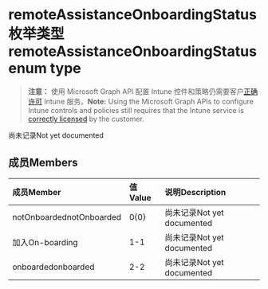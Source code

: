 # <a name="remoteassistanceonboardingstatus-enum-type"></a><span data-ttu-id="6b381-101">remoteAssistanceOnboardingStatus 枚举类型</span><span class="sxs-lookup"><span data-stu-id="6b381-101">remoteAssistanceOnboardingStatus enum type</span></span>

> <span data-ttu-id="6b381-102">**注意：** 使用 Microsoft Graph API 配置 Intune 控件和策略仍需要客户[正确许可](https://go.microsoft.com/fwlink/?linkid=839381) Intune 服务。</span><span class="sxs-lookup"><span data-stu-id="6b381-102">**Note:** Using the Microsoft Graph APIs to configure Intune controls and policies still requires that the Intune service is [correctly licensed](https://go.microsoft.com/fwlink/?linkid=839381) by the customer.</span></span>

<span data-ttu-id="6b381-103">尚未记录</span><span class="sxs-lookup"><span data-stu-id="6b381-103">Not yet documented</span></span>
## <a name="members"></a><span data-ttu-id="6b381-104">成员</span><span class="sxs-lookup"><span data-stu-id="6b381-104">Members</span></span>
|<span data-ttu-id="6b381-105">成员</span><span class="sxs-lookup"><span data-stu-id="6b381-105">Member</span></span>|<span data-ttu-id="6b381-106">值</span><span class="sxs-lookup"><span data-stu-id="6b381-106">Value</span></span>|<span data-ttu-id="6b381-107">说明</span><span class="sxs-lookup"><span data-stu-id="6b381-107">Description</span></span>|
|:---|:---|:---|
|<span data-ttu-id="6b381-108">notOnboarded</span><span class="sxs-lookup"><span data-stu-id="6b381-108">notOnboarded</span></span>|<span data-ttu-id="6b381-109">0</span><span class="sxs-lookup"><span data-stu-id="6b381-109">{0}</span></span>|<span data-ttu-id="6b381-110">尚未记录</span><span class="sxs-lookup"><span data-stu-id="6b381-110">Not yet documented</span></span>|
|<span data-ttu-id="6b381-111">加入</span><span class="sxs-lookup"><span data-stu-id="6b381-111">On-boarding</span></span>|<span data-ttu-id="6b381-112">1</span><span class="sxs-lookup"><span data-stu-id="6b381-112">-1</span></span>|<span data-ttu-id="6b381-113">尚未记录</span><span class="sxs-lookup"><span data-stu-id="6b381-113">Not yet documented</span></span>|
|<span data-ttu-id="6b381-114">onboarded</span><span class="sxs-lookup"><span data-stu-id="6b381-114">onboarded</span></span>|<span data-ttu-id="6b381-115">2</span><span class="sxs-lookup"><span data-stu-id="6b381-115">-2</span></span>|<span data-ttu-id="6b381-116">尚未记录</span><span class="sxs-lookup"><span data-stu-id="6b381-116">Not yet documented</span></span>|








